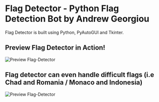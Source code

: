 # Flag Detector - Python Flag Detection Bot by Andrew Georgiou

Flag Detector is built using Python, PyAutoGUI and Tkinter.

## Preview Flag Detector in Action!
![Preview Flag-Detector](https://i.imgur.com/okvsyrR.gif)

## Flag detector can even handle difficult flags (i.e Chad and Romania / Monaco and Indonesia)
![Preview Flag-Detector](https://i.imgur.com/slC4qHY.gif)
